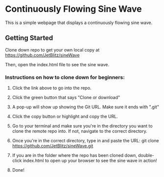 # Continuously Flowing Sine Wave

This is a simple webpage that displays a continuously flowing sine wave.

## Getting Started

Clone down repo to get your own local copy at
https://github.com/JetBlitz/sineWave

Then, open the index.html file to see the sine wave.


### Instructions on how to clone down for beginners:

1) Click the link above to go into the repo.

2) Click the green button that says "Clone or download"

3) A pop-up will show up showing the Git URL. Make sure it ends with ".git"

4) Click the copy button or highlight and copy the URL.

5) Go to your terminal and make sure you're in the directory you want to clone the remote repo into. If not, navigate to the correct directory.

6) Once you're in the correct directory, type in and paste the URL: git clone https://github.com/JetBlitz/sineWave.git

7) If you are in the folder where the repo has been cloned down, double-click index.html to open up your browser to see the sine wave in action!

8) Done!

